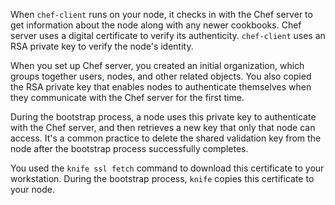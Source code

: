 When `chef-client` runs on your node, it checks in with the Chef server to get information about the node along with any newer cookbooks. Chef server uses a digital certificate to verify its authenticity. `chef-client` uses an RSA private key to verify the node's identity.

When you set up Chef server, you created an initial organization, which groups together users, nodes, and other related objects. You also copied the RSA private key that enables nodes to authenticate themselves when they communicate with the Chef server for the first time.

During the bootstrap process, a node uses this private key to authenticate with the Chef server, and then retrieves a new key that only that node can access. It's a common practice to delete the shared validation key from the node after the bootstrap process successfully completes.

You used the `knife ssl fetch` command to download this certificate to your workstation. During the bootstrap process, `knife` copies this certificate to your node.
